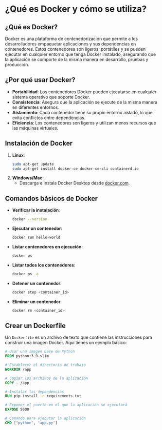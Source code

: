 # ¿Qué es Docker y cómo se utiliza?

## ¿Qué es Docker?
Docker es una plataforma de contenedorización que permite a los desarrolladores empaquetar aplicaciones y sus dependencias en contenedores. Estos contenedores son ligeros, portátiles y se pueden ejecutar en cualquier entorno que tenga Docker instalado, asegurando que la aplicación se comporte de la misma manera en desarrollo, pruebas y producción.

## ¿Por qué usar Docker?
- **Portabilidad**: Los contenedores Docker pueden ejecutarse en cualquier sistema operativo que soporte Docker.
- **Consistencia**: Asegura que la aplicación se ejecute de la misma manera en diferentes entornos.
- **Aislamiento**: Cada contenedor tiene su propio entorno aislado, lo que evita conflictos entre dependencias.
- **Eficiencia**: Los contenedores son ligeros y utilizan menos recursos que las máquinas virtuales.

## Instalación de Docker
1. **Linux**:
    ```bash
    sudo apt-get update
    sudo apt-get install docker-ce docker-ce-cli containerd.io
    ```
2. **Windows/Mac**:
    - Descarga e instala Docker Desktop desde [docker.com](https://www.docker.com/products/docker-desktop).

## Comandos básicos de Docker
- **Verificar la instalación**:
    ```bash
    docker --version
    ```
- **Ejecutar un contenedor**:
    ```bash
    docker run hello-world
    ```
- **Listar contenedores en ejecución**:
    ```bash
    docker ps
    ```
- **Listar todos los contenedores**:
    ```bash
    docker ps -a
    ```
- **Detener un contenedor**:
    ```bash
    docker stop <container_id>
    ```
- **Eliminar un contenedor**:
    ```bash
    docker rm <container_id>
    ```

## Crear un Dockerfile
Un `Dockerfile` es un archivo de texto que contiene las instrucciones para construir una imagen Docker. Aquí tienes un ejemplo básico:

```Dockerfile
# Usar una imagen base de Python
FROM python:3.9-slim

# Establecer el directorio de trabajo
WORKDIR /app

# Copiar los archivos de la aplicación
COPY . /app

# Instalar las dependencias
RUN pip install -r requirements.txt

# Exponer el puerto en el que la aplicación se ejecutará
EXPOSE 5000

# Comando para ejecutar la aplicación
CMD ["python", "app.py"]
